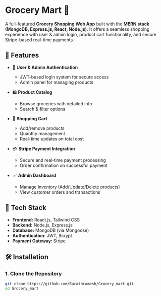 # Grocery Mart 🛒

A full-featured **Grocery Shopping Web App** built with the **MERN stack (MongoDB, Express.js, React, Node.js)**.
It offers a seamless shopping experience with user & admin login, product cart functionality, and secure Stripe-based real-time payments.

## 🚀 Features

- 🔐 **User & Admin Authentication**
  - JWT-based login system for secure access
  - Admin panel for managing products

- 🛍️ **Product Catalog**
  - Browse groceries with detailed info
  - Search & filter options

- 🛒 **Shopping Cart**
  - Add/remove products
  - Quantity management
  - Real-time updates on total cost

- 💳 **Stripe Payment Integration**
  - Secure and real-time payment processing
  - Order confirmation on successful payment

- 📈 **Admin Dashboard**
  - Manage inventory (Add/Update/Delete products)
  - View customer orders and transactions

## 🧱 Tech Stack

- **Frontend:** React.js, Tailwind CSS
- **Backend:** Node.js, Express.js
- **Database:** MongoDB (via Mongoose)
- **Authentication:** JWT, Bcrypt
- **Payment Gateway:** Stripe

## 🛠️ Installation

### 1. Clone the Repository

```bash
git clone https://github.com/Barathramesh/Grocery_mart.git
cd Grocery_mart
